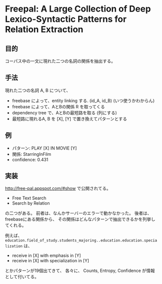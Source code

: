 # Freepal: A Large Collection of Deep Lexico-Syntactic Patterns for Relation Extraction

## 目的

コーパス中の一文に現れた二つの名詞の関係を抽出する。

## 手法

現れた二つの名詞 A, B について、

- freebase によって、entity linking する. (id_A, id_B) (いつ使うかわからん)
- freebase によって、AとBの関係 R を取ってくる
- dependency tree で、AとBの最短路を取る (列にする)
- 最短路に現れるA, B を [X], [Y] で置き換えてパターンとする

## 例

- パターン: PLAY [X] IN MOVIE [Y]
- 関係: StarringInFilm
- confidence: 0.431

## 実装

http://free-pal.appspot.com/#show
で公開されてる。

- Free Text Search
- Search by Relation

の二つがある。
前者は、なんかサーバーのエラーで動かなかった。
後者は、freebaseにある関係から、
その関係はどんなパターンで抽出できるかを列挙してくれる。

例えば、
`education.field_of_study.students_majoring..education.education.specialization`
は、

- receive in [X] with emphasis in [Y]
- receive in [X] with specialization in [Y]

とかパターンが19個出てきて、
各々に、
Counts, Entropy, Confidence が情報として付いてる。

